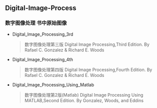 ## Digital-Image-Process
### 数字图像处理 书中原始图像
- Digital_Image_Processing_3rd 
    > 数字图像处理第三版
    > Digital Image Processing,Third Edition. By Rafael C. Gonzalez & Richard E. Woods

- Digital_Image_Processing_4th
    > 数字图像处理第四版
    > Digital Image Processing,Fourth Edition. By Rafael C. Gonzalez & Richard E. Woods


- Digital_Image_Processing_Using_Matlab
    > 数字图像处理第2版(Matlab)
    > Digital Image Processing Using MATLAB,Second Edition. By Gonzalez, Woods, and Eddins
